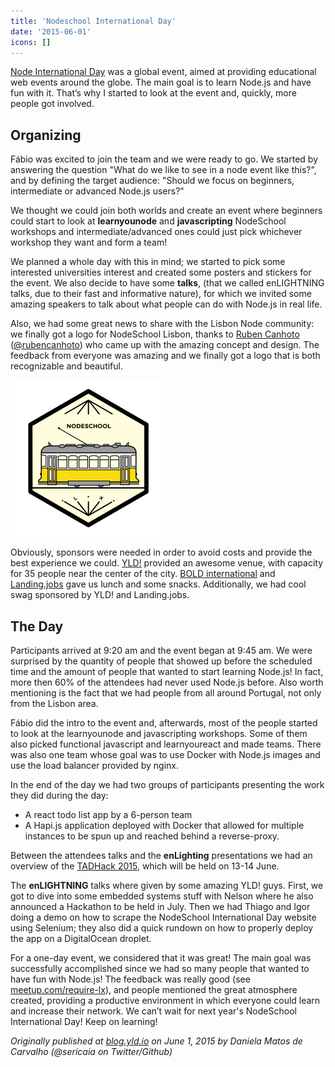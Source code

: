 ```yaml
---
title: 'Nodeschool International Day'
date: '2015-06-01'
icons: []
---
```


[Node International Day](http://nodeschool.io/international-day/) was a global event, aimed at providing educational web events around the globe. The main goal is to learn Node.js and have fun with it. That’s why I started to look at the event and, quickly, more people got involved.

## Organizing

Fábio was excited to join the team and we were ready to go. We started by answering the question "What do we like to see in a node event like this?", and by defining the target audience: "Should we focus on beginners, intermediate or advanced Node.js users?"

We thought we could join both worlds and create an event where beginners could start to look at **learnyounode** and **javascripting** NodeSchool workshops and intermediate/advanced ones could just pick whichever workshop they want and form a team!

We planned a whole day with this in mind; we started to pick some interested universities interest and created some posters and stickers for the event. We also decide to have some **talks**, (that we called enLIGHTNING talks, due to their fast and informative nature), for which we invited some amazing speakers to talk about what people can do with Node.js in real life.

Also, we had some great news to share with the Lisbon Node community: we finally got a logo for NodeSchool Lisbon, thanks to [Ruben Canhoto](http://rubencanhoto.com/) ([@rubencanhoto](https://twitter.com/rubencanhoto)) who came up with the amazing concept and design. The feedback from everyone was amazing and we finally got a logo that is both recognizable and beautiful.

<img src="./assets/20150601_nodeschool-International-Day/1.svg" width="250" height="250" alt="Nodeschool.io logo"/>

Obviously, sponsors were needed in order to avoid costs and provide the best experience we could. [YLD!](http://yld.io) provided an awesome venue, with capacity for 35 people near the center of the city. [BOLD international](http://www.boldint.com) and [Landing.jobs](https://www.landing.jobs/) gave us lunch and some snacks. Additionally, we had cool swag sponsored by YLD! and Landing.jobs.

## The Day

Participants arrived at 9:20 am and the event began at 9:45 am. We were surprised by the quantity of people that showed up before the scheduled time and the amount of people that wanted to start learning Node.js! In fact, more then 60% of the attendees had never used Node.js before. Also worth mentioning is the fact that we had people from all around Portugal, not only from the Lisbon area.

Fábio did the intro to the event and, afterwards, most of the people started to look at the learnyounode and javascripting workshops. Some of them also picked functional javascript and learnyoureact and made teams. There was also one team whose goal was to use Docker with Node.js images and use the load balancer provided by nginx.

In the end of the day we had two groups of participants presenting the work they did during the day:

- A react todo list app by a 6-person team
- A Hapi.js application deployed with Docker that allowed for multiple instances to be spun up and reached behind a reverse-proxy.

Between the attendees talks and the **enLighting** presentations we had an overview of the [TADHack 2015](http://tadhack.com/2015/), which will be held on 13-14 June.

The **enLIGHTNING** talks where given by some amazing YLD! guys. First, we got to dive into some embedded systems stuff with Nelson where he also announced a Hackathon to be held in July. Then we had Thiago and Igor doing a demo on how to scrape the NodeSchool International Day website using Selenium; they also did a quick rundown on how to properly deploy the app on a DigitalOcean droplet.

For a one-day event, we considered that it was great! The main goal was successfully accomplished since we had so many people that wanted to have fun with Node.js! The feedback was really good (see [meetup.com/require-lx](http://www.meetup.com/require-lx/events/221544407/)), and people mentioned the great atmosphere created, providing a productive environment in which everyone could learn and increase their network. We can’t wait for next year's NodeSchool International Day! Keep on learning!

_Originally published at [blog.yld.io](https://blog.yld.io/) on June 1, 2015 by Daniela Matos de Carvalho (@sericaia on Twitter/Github)_
